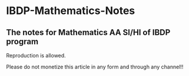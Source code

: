 # IBDP-Mathematics-Notes
The notes for Mathematics AA Sl/Hl of IBDP program 
---
Reproduction is allowed.

Please do not monetize this article in any form and through any channel!!
